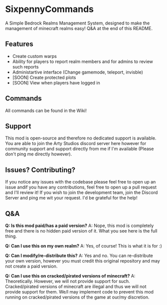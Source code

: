 # SixpennyCommands
A Simple Bedrock Realms Management System, designed to make the management of minecraft realms easy! Q&A at the end of this README.

## Features
- Create custom warps
- Ability for players to report realm members and for admins to review such reports
- Administartive interface (Change gamemode, teleport, invisble)
- [SOON] Create protected plots
- [SOON] View when players have logged in

## Commands
All commands can be found in the Wiki!

## Support
This mod is open-source and therefore no dedicated support is available. You are able to join the Arty Studios discord server here however for community support and support directly from me if I'm available (Please don't ping me directly however).

## Issues? Contributing?
If you notice any issues with the codebase please feel free to open up an issue andif you have any contributions, feel free to open up a pull request and I'll review it! If you wish to join the development team, join the Discord Server and ping me wit your request. I'd be grateful for the help!

## Q&A
**Q: Is this mod paid/has a paid version?**
A: Nope, this mod is completely free and there is no hidden paid version of it. What you see here is the full thing.

**Q: Can I use this on my own realm?**
A: Yes, of course! This is what it is for :)

**Q: Can I modify/re-distribute this?**
A: Yes and no. You can re-distribute your own version, however you must credit this original repository and may not create a paid version.

**Q: Can I use this on cracked/pirated versions of minecraft?**
A: Theoretically. However, we will not provide support for such. Cracked/pirated versions of minecraft are illegal and thus we will not provide support for them. We/I may implement code to prevent this mod running on cracked/pirated versions of the game at our/my discretion.
